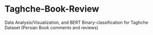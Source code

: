 # Taghche-Book-Review
Data Analysis/Visualization, and BERT Binary-classification for Taghche Dataset (Persian Book comments and reviews)
